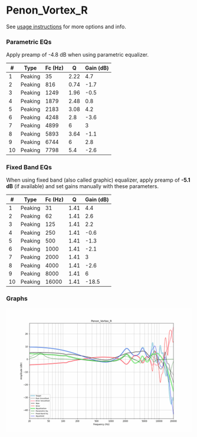 # Penon_Vortex_R
See [usage instructions](https://github.com/jaakkopasanen/AutoEq#usage) for more options and info.

### Parametric EQs
Apply preamp of -4.8 dB when using parametric equalizer.

|   # | Type    |   Fc (Hz) |    Q |   Gain (dB) |
|-----|---------|-----------|------|-------------|
|   1 | Peaking |        35 | 2.22 |         4.7 |
|   2 | Peaking |       816 | 0.74 |        -1.7 |
|   3 | Peaking |      1249 | 1.96 |        -0.5 |
|   4 | Peaking |      1879 | 2.48 |         0.8 |
|   5 | Peaking |      2183 | 3.08 |         4.2 |
|   6 | Peaking |      4248 | 2.8  |        -3.6 |
|   7 | Peaking |      4899 | 6    |         3   |
|   8 | Peaking |      5893 | 3.64 |        -1.1 |
|   9 | Peaking |      6744 | 6    |         2.8 |
|  10 | Peaking |      7798 | 5.4  |        -2.6 |

### Fixed Band EQs
When using fixed band (also called graphic) equalizer, apply preamp of **-5.1 dB** (if available) and set gains manually with these parameters.

|   # | Type    |   Fc (Hz) |    Q |   Gain (dB) |
|-----|---------|-----------|------|-------------|
|   1 | Peaking |        31 | 1.41 |         4.4 |
|   2 | Peaking |        62 | 1.41 |         2.6 |
|   3 | Peaking |       125 | 1.41 |         2.2 |
|   4 | Peaking |       250 | 1.41 |        -0.6 |
|   5 | Peaking |       500 | 1.41 |        -1.3 |
|   6 | Peaking |      1000 | 1.41 |        -2.1 |
|   7 | Peaking |      2000 | 1.41 |         3   |
|   8 | Peaking |      4000 | 1.41 |        -2.6 |
|   9 | Peaking |      8000 | 1.41 |         6   |
|  10 | Peaking |     16000 | 1.41 |       -18.5 |

### Graphs
![](./Penon_Vortex_R.png)
